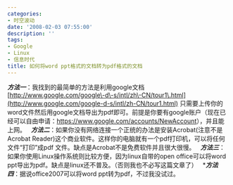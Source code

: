 ```yaml
---
categories:
- 时空波动
date: '2008-02-03 07:55:00'
description: ''
tags:
- Google
- Linux
- 信息时代
title: 如何将word ppt格式的文档转为pdf格式的文档
---
```

***方法一***：我找到的最简单的方法是利用google文档 [http://www.google.com/google\-d\-s/intl/zh\-CN/tour1\.html](http://www.google.com/google-d-s/intl/zh-CN/tour1.html)
只需要上传你的word文件然后用google文档导出为pdf即可。前提是你要有google账户（现在已经可以自由申请：<https://www.google.com/accounts/NewAccount>），并且能上网。
 
***方法二***：如果你没有网络连接一个正统的办法是安装Acrobat(注意不是Acrobat Reader)这个商业软件。这样你的电脑就有一个pdf打印机，可以将任何文件“打印”成pdf 文件。缺点是Acrobat不是免费软件并且很大很慢。
 
***方法三***：如果你使用Linux操作系统则比较方便，因为linux自带的open office可以将word ppt导出为pdf。缺点是linux还不普及。（否则我也不必写这篇文章了）
 
\****方法四***：据说office2007可以将word ppt转为pdf，不过我没试过。